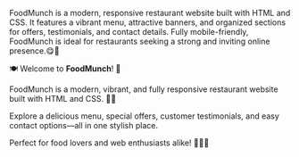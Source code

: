 FoodMunch is a modern, responsive restaurant website built with HTML and CSS. It features a vibrant menu, attractive banners, and organized sections for offers, testimonials, and contact details. Fully mobile-friendly, FoodMunch is ideal for restaurants seeking a strong and inviting online presence.😋🤗



🍽️ Welcome to **FoodMunch**! 🍔  


FoodMunch is a modern, vibrant, and fully responsive restaurant website built with HTML and CSS. 🎨✨  


Explore a delicious menu, special offers, customer testimonials, and easy contact options—all in one stylish place.  


Perfect for food lovers and web enthusiasts alike! 🚀👩‍🍳
